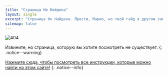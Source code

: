 ```yaml
---
title: "Страница Не Найдена"
layout: single
excerpt: "Страница Не Найдена. Прости, Марио, но твой гайд в другом замке."
sitemap: false
---
```


![404](/images/404.jpg)

Извините, но страница, которую вы хотите посмотреть не существует.
{: .notice--warning}

[Нажмите сюда, чтобы посмотреть все инструкции, которые можно найти на этом сайте!](site-navigation)
{: .notice--info}
